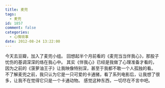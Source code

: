 ```yaml
---
title: 麦兜
tags:
  - 麦兜
id: 1857
comment: false
categories:
  - 心情琐事
date: 2012-08-24 13:22:00
---
```


今天去豆瓣，加入了麦兜小组。
回想起半个月前看的《麦兜当当伴我心》，那股子忧伤的基调深深的烙在我心中。
其实《伴我心》已经是我做了心理准备才看的，因为之前的《菠萝油王子》让我映像特别深，甚至于我都不敢一个人孤独的看。
不了解麦兜之前，我只认为它是一只可爱的卡通猪，看了系列电影后，让我想了很多，让我不在觉得它只是一个卡通动物。
感觉这种东西，一切尽在不言中吧。